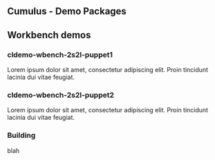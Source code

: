 Cumulus - Demo Packages
-----------------------

## Workbench demos

### cldemo-wbench-2s2l-puppet1

Lorem ipsum dolor sit amet, consectetur adipiscing elit. Proin tincidunt lacinia dui vitae feugiat.

### cldemo-wbench-2s2l-puppet2

Lorem ipsum dolor sit amet, consectetur adipiscing elit. Proin tincidunt lacinia dui vitae feugiat.

### Building 

blah
